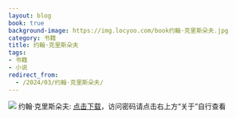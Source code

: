 ```yaml
---
layout: blog
book: true
background-image: https://img.locyoo.com/book约翰·克里斯朵夫.jpg
category: 书籍
title: 约翰·克里斯朵夫
tags:
- 书籍
- 小说
redirect_from:
  - /2024/03/约翰·克里斯朵夫/
---
```

![](https://img.locyoo.com/book约翰·克里斯朵夫.jpg)
约翰·克里斯朵夫: <a name = "ref1" href="https://url18.ctfile.com/f/50983618-1449298000-e5e5fd?p=3619">点击下载</a>，访问密码请点击右上方“关于”自行查看